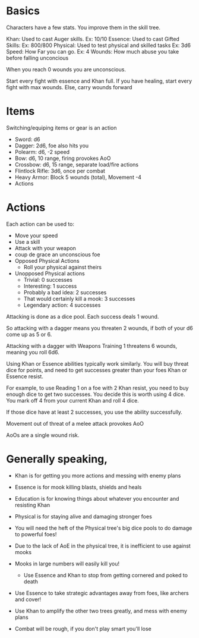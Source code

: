 # Basics
Characters have a few stats. You improve them in the skill tree.


Khan: Used to cast Auger skills. Ex: 10/10
Essence: Used to cast Gifted Skills: Ex: 800/800
Physical: Used to test physical and skilled tasks Ex: 3d6
Speed: How Far you can go. Ex: 4
Wounds: How much abuse you take before falling unconcious


When you reach 0 wounds you are unconscious.


Start every fight with essence and Khan full.
If you have healing, start every fight with max wounds. Else, carry wounds forward


# Items
Switching/equiping items or gear is an action


- Sword: d6 
- Dagger: 2d6, foe also hits you
- Polearm: d6, -2 speed
- Bow: d6, 10 range, firing provokes AoO
- Crossbow: d6, 15 range, separate load/fire actions
- Flintlock Rifle: 3d6, once per combat
- Heavy Armor: Block 5 wounds (total),  Movement -4
- Actions

# Actions

Each action can be used to:
* Move your speed
* Use a skill
* Attack with your weapon
* coup de grace an unconscious foe
* Opposed Physical Actions
   * Roll your physical against theirs
* Unopposed Physical actions
   * Trivial: 0 successes
   * Interesting: 1 success
   * Probably a bad idea: 2 successes
   * That would certainly kill a mook: 3 successes
   * Legendary action: 4 successes


Attacking is done as a dice pool. Each success deals 1 wound.


So attacking with a dagger means you threaten 2 wounds, if both of your d6 come up as 5 or 6.


Attacking with a dagger with Weapons Training 1 threatens 6 wounds, meaning you roll 6d6.


Using Khan or Essence abilities typically work similarly. You will buy threat dice for points, and need to get successes greater than your foes Khan or Essence resist.


For example, to use Reading 1 on a foe with 2 Khan resist, you need to buy enough dice to get two successes. You decide this is worth using 4 dice. You mark off 4 from your current Khan and roll 4 dice.


If those dice have at least 2 successes, you use the ability successfully.


Movement out of threat of a melee attack provokes AoO


AoOs are a single wound risk.




# Generally speaking, 


* Khan is for getting you more actions and messing with enemy plans
* Essence is for mook killing blasts, shields and heals
* Education is for knowing things about whatever you encounter and resisting Khan
* Physical is for staying alive and damaging stronger foes


* You will need the heft of the Physical tree's big dice pools to do damage to powerful foes!
* Due to the lack of AoE in the physical tree, it is inefficient to use against mooks
* Mooks in large numbers will easily kill you! 
   * Use Essence and Khan to stop from getting cornered and poked to death
* Use Essence to take strategic advantages away from foes, like archers and cover!
* Use Khan to amplify the other two trees greatly, and mess with enemy plans
* Combat will be rough, if you don't play smart you'll lose
